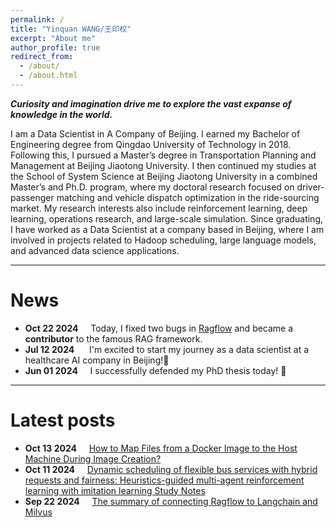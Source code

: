 ```yaml
---
permalink: /
title: "Yinquan WANG/王印权"
excerpt: "About me"
author_profile: true
redirect_from: 
  - /about/
  - /about.html
---
```


**_Curiosity and imagination drive me to explore the vast expanse of knowledge in the world._**

I am a Data Scientist in A Company of Beijing. I earned my Bachelor of Engineering degree from Qingdao University of Technology in 2018. Following this, I pursued a Master’s degree in Transportation Planning and Management at Beijing Jiaotong University. I then continued my studies at the School of System Science at Beijing Jiaotong University in a combined Master’s and Ph.D. program, where my doctoral research focused on driver-passenger matching and vehicle dispatch optimization in the ride-sourcing market. My research interests also include reinforcement learning, deep learning, operations research, and large-scale simulation. Since graduating, I have worked as a Data Scientist at a company based in Beijing, where I am involved in projects related to Hadoop scheduling, large language models, and advanced data science applications.

----

News
======
* **Oct 22 2024**&nbsp;&nbsp;&nbsp;&nbsp;&nbsp;Today, I fixed two bugs in [Ragflow](https://github.com/infiniflow/ragflow) and became a **contributor** to the famous RAG framework.
* **Jul 12 2024**&nbsp;&nbsp;&nbsp;&nbsp;&nbsp;&nbsp;I'm excited to start my journey as a data scientist at a healthcare AI company in Beijing!🎉
* **Jun 01 2024**&nbsp;&nbsp;&nbsp;&nbsp;&nbsp;I successfully defended my PhD thesis today! 🎉

----

Latest posts
======
* **Oct 13 2024**&nbsp;&nbsp;&nbsp;&nbsp;&nbsp;[How to Map Files from a Docker Image to the Host Machine During Image Creation?](https://yqwang96.github.io/posts/2024/10/blog-post-18/)
* **Oct 11 2024**&nbsp;&nbsp;&nbsp;&nbsp;&nbsp;[Dynamic scheduling of flexible bus services with hybrid requests and fairness: Heuristics-guided multi-agent reinforcement learning with imitation learning Study Notes](https://yqwang96.github.io/posts/2024/10/blog-post-17/)
* **Sep 22 2024**&nbsp;&nbsp;&nbsp;&nbsp;&nbsp;[The summary of connecting Ragflow to Langchain and Milvus](https://yqwang96.github.io/posts/2024/09/blog-post-16/) 